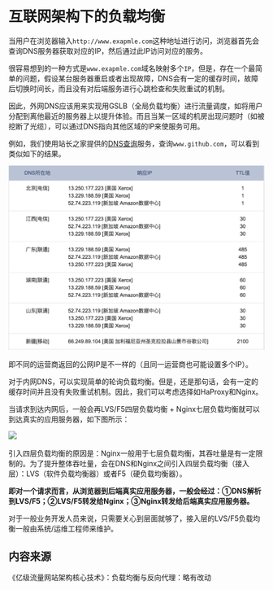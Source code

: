 # 互联网架构下的负载均衡

当用户在浏览器输入`http://www.exapmle.com`这种地址进行访问，浏览器首先会查询DNS服务器获取对应的IP，然后通过此IP访问对应的服务。

很容易想到的一种方式是`www.exapmle.com`域名映射多个`IP`，但是，存在一个最简单的问题，假设某台服务器重启或者出现故障，DNS会有一定的缓存时间，故障后切换时间长，而且没有对后端服务进行心跳检查和失败重试的机制。

因此，外网DNS应该用来实现用GSLB（全局负载均衡）进行流量调度，如将用户分配到离他最近的服务器上以提升体验。而且当某一区域的机房出现问题时（如被挖断了光缆），可以通过DNS指向其他区域的IP来使服务可用。

例如，我们使用站长之家提供的[DNS查询](http://tool.chinaz.com/dns/?type=1&host=www.github.com&ip=)服务，查询`www.github.com`，可以看到类似如下的结果。

![](../../.gitbook/assets/ping-mu-kuai-zhao-20180624-xia-wu-11.51.52.png)

即不同的运营商返回的公网IP是不一样的（且同一运营商也可能设置多个IP）。

对于内网DNS，可以实现简单的轮询负载均衡。但是，还是那句话，会有一定的缓存时间并且没有失败重试机制。因此，我们可以考虑选择如HaProxy和Nginx。

当请求到达内网后，一般会再LVS/F5四层负载均衡 + Nginx七层负载均衡就可以到达真实的应用服务器，如下图所示：

![](http://img.mp.itc.cn/upload/20170324/fbd20e0a203f486fb6bcf4276b9beb98_th.jpg)

引入四层负载均衡的原因是：Nginx一般用于七层负载均衡，其吞吐量是有一定限制的。为了提升整体吞吐量，会在DNS和Nginx之间引入四层负载均衡（接入层）：LVS（软件负载均衡器）或者F5（硬负载均衡器）。

**即对一个请求而言，从浏览器到后端真实应用服务器，一般会经过：①DNS解析到LVS/F5；②LVS/F5转发给Nginx；③Nginx转发给后端真实应用服务器。**

对于一般业务开发人员来说，只需要关心到层面就够了，接入层的LVS/F5负载均衡一般由系统/运维工程师来维护。



## 内容来源

《亿级流量网站架构核心技术》：负载均衡与反向代理：略有改动

